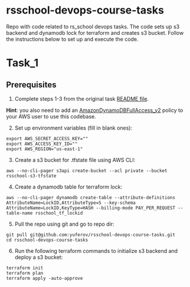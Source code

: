 # rsschool-devops-course-tasks
Repo with code related to rs_school devops tasks.
The code sets up s3 backend and dynamodb lock for terraform and creates s3 bucket.
Follow the instructions below to set up and execute the code.

# Task_1
## Prerequisites

1. Complete steps 1-3 from the original task [README file](https://github.com/rolling-scopes-school/tasks/blob/master/devops/modules/1_basic-configuration/task_1.md#steps).<br/>

**Hint**: you also need to add an [AmazonDynamoDBFullAccess_v2](https://204567761946-nbl34tov.us-east-1.console.aws.amazon.com/iam/home?region=us-east-1#/policies/details/arn%3Aaws%3Aiam%3A%3Aaws%3Apolicy%2FAmazonDynamoDBFullAccess_v2?section=permissions) policy to your AWS user to use this codebase.

2. Set up environment variables (fill in blank ones):
```
export AWS_SECRET_ACCESS_KEY=""
export AWS_ACCESS_KEY_ID=""
export AWS_REGION="us-east-1"
```
3. Create a s3 bucket for .tfstate file using AWS CLI:
```
aws --no-cli-pager s3api create-bucket --acl private --bucket rsschool-s3-tfstate
```
4. Create a dynamodb table for terraform lock:
```
aws --no-cli-pager dynamodb create-table --attribute-definitions AttributeName=LockID,AttributeType=S --key-schema AttributeName=LockID,KeyType=HASH --billing-mode PAY_PER_REQUEST --table-name rsschool_tf_lockid
```
5. Pull the repo using git and go to repo dir:
```
git pull git@github.com:yuferov/rsschool-devops-course-tasks.git
cd rsschool-devops-course-tasks
```

6. Run the following terraform commands to initialize s3 backend and deploy a s3 bucket:
```
terraform init
terraform plan
terraform apply -auto-approve
```
